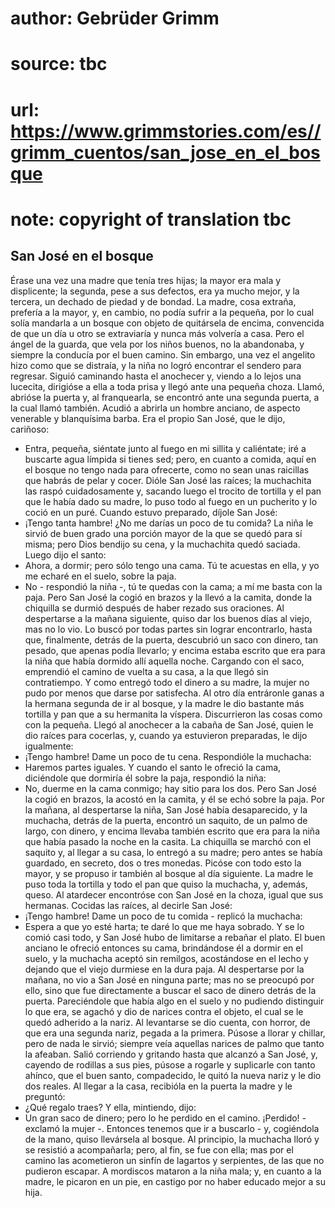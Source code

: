 # author: Gebrüder Grimm
# source: tbc
# url: https://www.grimmstories.com/es//grimm_cuentos/san_jose_en_el_bosque
# note: copyright of translation tbc

## San José en el bosque 

Érase una vez una madre que tenía tres hijas; la mayor era mala y
displicente; la segunda, pese a sus defectos, era ya mucho mejor, y la
tercera, un dechado de piedad y de bondad. La madre, cosa extraña,
prefería a la mayor, y, en cambio, no podía sufrir a la pequeña, por lo
cual solía mandarla a un bosque con objeto de quitársela de encima,
convencida de que un día u otro se extraviaría y nunca más volvería a
casa. Pero el ángel de la guarda, que vela por los niños buenos, no la
abandonaba, y siempre la conducía por el buen camino. Sin embargo, una
vez el angelito hizo como que se distraía, y la niña no logró encontrar
el sendero para regresar. Siguió caminando hasta el anochecer y, viendo
a lo lejos una lucecita, dirigióse a ella a toda prisa y llegó ante una
pequeña choza. Llamó, abrióse la puerta y, al franquearla, se encontró
ante una segunda puerta, a la cual llamó también. Acudió a abrirla un
hombre anciano, de aspecto venerable y blanquísima barba. Era el propio
San José, que le dijo, cariñoso:
- Entra, pequeña, siéntate junto al fuego en mi sillita y caliéntate;
iré a buscarte agua límpida si tienes sed; pero, en cuanto a comida,
aquí en el bosque no tengo nada para ofrecerte, como no sean unas
raicillas que habrás de pelar y cocer.
Dióle San José las raíces; la muchachita las raspó cuidadosamente y,
sacando luego el trocito de tortilla y el pan que le había dado su
madre, lo puso todo al fuego en un pucherito y lo coció en un puré.
Cuando estuvo preparado, díjole San José:
- ¡Tengo tanta hambre! ¿No me darías un poco de tu comida?
La niña le sirvió de buen grado una porción mayor de la que se quedó
para sí misma; pero Dios bendijo su cena, y la muchachita quedó saciada.
Luego dijo el santo:
- Ahora, a dormir; pero sólo tengo una cama. Tú te acuestas en ella, y
yo me echaré en el suelo, sobre la paja.
- No - respondió la niña -, tú te quedas con la cama; a mí me basta con
la paja.
Pero San José la cogió en brazos y la llevó a la camita, donde la
chiquilla se durmió después de haber rezado sus oraciones. Al
despertarse a la mañana siguiente, quiso dar los buenos días al viejo,
mas no lo vio. Lo buscó por todas partes sin lograr encontrarlo, hasta
que, finalmente, detrás de la puerta, descubrió un saco con dinero, tan
pesado, que apenas podía llevarlo; y encima estaba escrito que era para
la niña que había dormido allí aquella noche. Cargando con el saco,
emprendió el camino de vuelta a su casa, a la que llegó sin
contratiempo. Y como entregó todo el dinero a su madre, la mujer no pudo
por menos que darse por satisfecha. Al otro día entráronle ganas a la
hermana segunda de ir al bosque, y la madre le dio bastante más tortilla
y pan que a su hermanita la víspera. Discurrieron las cosas como con la
pequeña. Llegó al anochecer a la cabaña de San José, quien le dio raíces
para cocerlas, y, cuando ya estuvieron preparadas, le dijo igualmente:
- ¡Tengo hambre! Dame un poco de tu cena.
Respondióle la muchacha:
- Haremos partes iguales.
Y cuando el santo le ofreció la cama, diciéndole que dormiría él sobre
la paja, respondió la niña:
- No, duerme en la cama conmigo; hay sitio para los dos.
Pero San José la cogió en brazos, la acostó en la camita, y él se echó
sobre la paja. Por la mañana, al despertarse la niña, San José había
desaparecido, y la muchacha, detrás de la puerta, encontró un saquito,
de un palmo de largo, con dinero, y encima llevaba también escrito que
era para la niña que había pasado la noche en la casita. La chiquilla se
marchó con el saquito y, al llegar a su casa, lo entregó a su madre;
pero antes se había guardado, en secreto, dos o tres monedas.
Picóse con todo esto la mayor, y se propuso ir también al bosque al día
siguiente. La madre le puso toda la tortilla y todo el pan que quiso la
muchacha, y, además, queso. Al atardecer encontróse con San José en la
choza, igual que sus hermanas. Cocidas las raíces, al decirle San José:
- ¡Tengo hambre! Dame un poco de tu comida - replicó la muchacha:
- Espera a que yo esté harta; te daré lo que me haya sobrado.
Y se lo comió casi todo, y San José hubo de limitarse a rebañar el
plato.
El buen anciano le ofreció entonces su cama, brindándose él a dormir en
el suelo, y la muchacha aceptó sin remilgos, acostándose en el lecho y
dejando que el viejo durmiese en la dura paja. Al despertarse por la
mañana, no vio a San José en ninguna parte; mas no se preocupó por ello,
sino que fue directamente a buscar el saco de dinero detrás de la
puerta. Pareciéndole que había algo en el suelo y no pudiendo distinguir
lo que era, se agachó y dio de narices contra el objeto, el cual se le
quedó adherido a la nariz. Al levantarse se dio cuenta, con horror, de
que era una segunda nariz, pegada a la primera. Púsose a llorar y
chillar, pero de nada le sirvió; siempre veía aquellas narices de palmo
que tanto la afeaban. Salió corriendo y gritando hasta que alcanzó a San
José, y, cayendo de rodillas a sus pies, púsose a rogarle y suplicarle
con tanto ahínco, que el buen santo, compadecido, le quitó la nueva
nariz y le dio dos reales.
Al llegar a la casa, recibióla en la puerta la madre y le preguntó:
- ¿Qué regalo traes?
Y ella, mintiendo, dijo:
- Un gran saco de dinero; pero lo he perdido en el camino. ¡Perdido! -
exclamó la mujer -. Entonces tenemos que ir a buscarlo - y, cogiéndola
de la mano, quiso llevársela al bosque.
Al principio, la muchacha lloró y se resistió a acompañarla; pero, al
fin, se fue con ella; mas por el camino las acometieron un sinfín de
lagartos y serpientes, de las que no pudieron escapar. A mordiscos
mataron a la niña mala; y, en cuanto a la madre, le picaron en un pie,
en castigo por no haber educado mejor a su hija.
